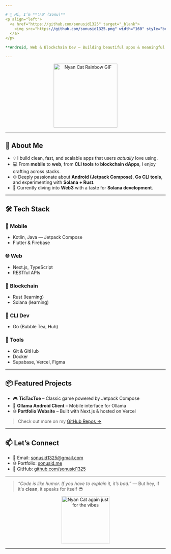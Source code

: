 ```yaml
---

# 👋 Hi, I’m **ソヌ (Sonu)**  
<p align="left">
  <a href="https://github.com/sonusid1325" target="_blank">
    <img src="https://github.com/sonusid1325.png" width="160" style="border-radius: 50%;" alt="ソヌ's GitHub Profile Photo"/>
  </a>
</p>

**Android, Web & Blockchain Dev — Building beautiful apps & meaningful dApps**

---
```


<p align="center">
  <img src="https://media.giphy.com/media/sIIhZliB2McAo/giphy.gif" width="200" alt="Nyan Cat Rainbow GIF"/>
</p>

---

## 🚀 About Me

- 💡 I build clean, fast, and scalable apps that users *actually* love using.  
- 💻 From **mobile** to **web**, from **CLI tools** to **blockchain dApps**, I enjoy crafting across stacks.
- ⚙️ Deeply passionate about **Android (Jetpack Compose)**, **Go CLI tools**, and experimenting with **Solana + Rust**.
- 🔭 Currently diving into **Web3** with a taste for **Solana development**.

---

## 🛠️ Tech Stack

### **📱 Mobile**
- Kotlin, Java — Jetpack Compose
- Flutter & Firebase

### **🌐 Web**
- Next.js, TypeScript
- RESTful APIs

### **🔗 Blockchain**
- Rust (learning)
- Solana (learning)

### **🧰 CLI Dev**
- Go (Bubble Tea, Huh)

### **🧪 Tools**
- Git & GitHub
- Docker
- Supabase, Vercel, Figma

---

## 📦 Featured Projects

- 🎮 **TicTacToe** – Classic game powered by Jetpack Compose  
- 🤖 **Ollama Android Client** – Mobile interface for Ollama  
- 🌐 **Portfolio Website** – Built with Next.js & hosted on Vercel  

> Check out more on my [GitHub Repos →](https://github.com/sonusid1325?tab=repositories)

---

## 📫 Let’s Connect

- 📧 Email: [sonusid1325@gmail.com](mailto:sonusid1325@gmail.com)  
- 🌐 Portfolio: [sonusid.me](https://sonusid.me)  
- 🐙 GitHub: [github.com/sonusid1325](https://github.com/sonusid1325)

---

> *“Code is like humor. If you have to explain it, it’s bad.”* — But hey, if it's **clean**, it speaks for itself 😎

<p align="center">
  <img src="https://media.giphy.com/media/sIIhZliB2McAo/giphy.gif" width="150" alt="Nyan Cat again just for the vibes" />
</p>

---
